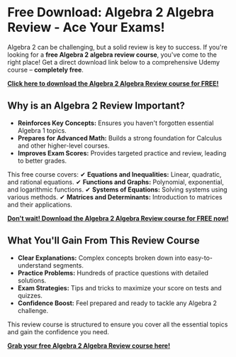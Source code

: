 # Free Download: Algebra 2 Algebra Review - Ace Your Exams!

Algebra 2 can be challenging, but a solid review is key to success. If you're looking for a **free Algebra 2 algebra review course**, you've come to the right place! Get a direct download link below to a comprehensive Udemy course – **completely free**.

[**Click here to download the Algebra 2 Algebra Review course for FREE!**](https://udemywork.com/algebra-2-algebra-review)

## Why is an Algebra 2 Review Important?

- **Reinforces Key Concepts:** Ensures you haven't forgotten essential Algebra 1 topics.
- **Prepares for Advanced Math:** Builds a strong foundation for Calculus and other higher-level courses.
- **Improves Exam Scores:** Provides targeted practice and review, leading to better grades.

This free course covers:
✔ **Equations and Inequalities:** Linear, quadratic, and rational equations.
✔ **Functions and Graphs:** Polynomial, exponential, and logarithmic functions.
✔ **Systems of Equations:** Solving systems using various methods.
✔ **Matrices and Determinants:** Introduction to matrices and their applications.

[**Don't wait! Download the Algebra 2 Algebra Review course for FREE now!**](https://udemywork.com/algebra-2-algebra-review)

## What You'll Gain From This Review Course

*   **Clear Explanations:** Complex concepts broken down into easy-to-understand segments.
*   **Practice Problems:** Hundreds of practice questions with detailed solutions.
*   **Exam Strategies:** Tips and tricks to maximize your score on tests and quizzes.
*   **Confidence Boost:** Feel prepared and ready to tackle any Algebra 2 challenge.

This review course is structured to ensure you cover all the essential topics and gain the confidence you need.

[**Grab your free Algebra 2 Algebra Review course here!**](https://udemywork.com/algebra-2-algebra-review)
